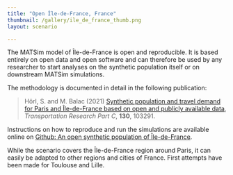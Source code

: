 ```yaml
---
title: "Open Île-de-France, France"
thumbnail: /gallery/ile_de_france_thumb.png
layout: scenario

---
```


The MATSim model of Île-de-France is open and reproducible. It is based entirely on open data and open software and can therefore be used by any researcher to start analyses on the synthetic population itself or on downstream MATSim simulations.

The methodology is documented in detail in the following publication:

> Hörl, S. and M. Balac (2021) [Synthetic population and travel demand for Paris and Île-de-France based on open and publicly available data](https://www.sciencedirect.com/science/article/pii/S0968090X21003016), _Transportation Research Part C_, **130**, 103291.

Instructions on how to reproduce and run the simulations are available online on [Github: An open synthetic population of Île-de-France](https://github.com/eqasim-org/ile-de-france).

While the scenario covers the Île-de-France region around Paris, it can easily be adapted to other regions and cities of France. First attempts have been made for Toulouse and Lille.
